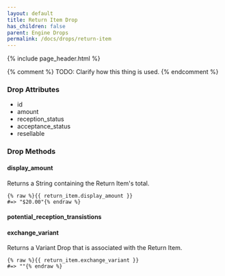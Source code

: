 ```yaml
---
layout: default
title: Return Item Drop
has_children: false
parent: Engine Drops
permalink: /docs/drops/return-item
---
```


{% include page_header.html %}

{% comment %}
  TODO: Clarify how this thing is used.
{% endcomment %}

### Drop Attributes

- id
- amount
- reception_status
- acceptance_status
- resellable

### Drop Methods

#### display_amount

Returns a String containing the Return Item's total.

```liquid
{% raw %}{{ return_item.display_amount }}
#=> "$20.00"{% endraw %}
```

#### potential_reception_transistions

#### exchange_variant

Returns a Variant Drop that is associated with the Return Item.

```liquid
{% raw %}{{ return_item.exchange_variant }}
#=> ""{% endraw %}
```
